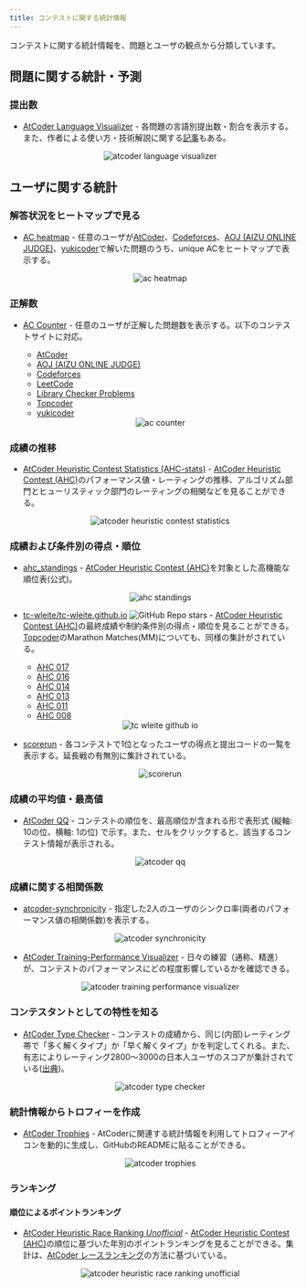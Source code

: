 ```yaml
---
title: コンテストに関する統計情報
---
```


コンテストに関する統計情報を、問題とユーザの観点から分類しています。

## 問題に関する統計・予測

### 提出数

- [AtCoder Language Visualizer](https://inazuma110.github.io/atcoder_language_visualizer/) - 各問題の言語別提出数・割合を表示する。また、作者による使い方・技術解説に関する[記事](https://qiita.com/Inazuma110/items/e02b8b1c71e101b41635)もある。

    <div align="center">
      <img loading = "lazy" src="../../images/web_app/atcoder_language_visualizer.png" alt="atcoder language visualizer">
    </div>

## ユーザに関する統計

### 解答状況をヒートマップで見る

- [AC heatmap](https://rika0384.github.io/ac-heatmap/?handle_atcoder=&handle_codeforces=&handle_aoj=&handle_yukicoder=) - 任意のユーザが[AtCoder](https://atcoder.jp/)、[Codeforces](https://codeforces.com/)、[AOJ (AIZU ONLINE JUDGE)](https://onlinejudge.u-aizu.ac.jp/home)、[yukicoder](https://yukicoder.me/)で解いた問題のうち、unique ACをヒートマップで表示する。

    <div align="center">
      <img loading = "lazy" src="../../images/web_app/ac_heatmap.png" alt="ac heatmap">
    </div>

### 正解数

- [AC Counter](https://accepted-counter.web.app/) - 任意のユーザが正解した問題数を表示する。以下のコンテストサイトに対応。
    - [AtCoder](https://atcoder.jp/)
    - [AOJ (AIZU ONLINE JUDGE)](https://onlinejudge.u-aizu.ac.jp/home)
    - [Codeforces](https://codeforces.com/)
    - [LeetCode](https://leetcode.com/)
    - [Library Checker Problems](https://judge.yosupo.jp/)
    - [Topcoder](https://www.topcoder.com/)
    - [yukicoder](https://yukicoder.me/)

    <div align="center">
      <img loading = "lazy" src="../../images/web_app/ac_counter.png" alt="ac counter">
    </div>

### 成績の推移

- [AtCoder Heuristic Contest Statistics (AHC-stats)](https://ahc-stats.vercel.app) - [AtCoder Heuristic Contest (AHC)](https://atcoder.jp/contests/archive?ratedType=4&category=0&keyword=)のパフォーマンス値・レーティングの推移、アルゴリズム部門とヒューリスティック部門のレーティングの相関などを見ることができる。

    <div align="center">
      <img loading = "lazy" src="../../images/web_app/atcoder_heuristic_contest_statistics.png" alt="atcoder heuristic contest statistics">
    </div>

### 成績および条件別の得点・順位

- [ahc_standings](https://img.atcoder.jp/ahc_standings/index.html?contest=ahc025) - [AtCoder Heuristic Contest (AHC)](https://atcoder.jp/contests/archive?ratedType=4&category=0&keyword=)を対象とした高機能な順位表(公式)。

    <div align="center">
      <img loading = "lazy" src="../../images/web_app/ahc_standings.png" alt="ahc standings">
    </div>

- [tc-wleite/tc-wleite.github.io](https://github.com/tc-wleite/tc-wleite.github.io) ![GitHub Repo stars](https://img.shields.io/github/stars/tc-wleite/tc-wleite.github.io?style=plastic) - [AtCoder Heuristic Contest (AHC)](https://atcoder.jp/contests/archive?ratedType=4&category=0&keyword=)の最終成績や制約条件別の得点・順位を見ることができる。[Topcoder](https://www.topcoder.com/)のMarathon Matches(MM)についても、同様の集計がされている。
    - [AHC 017](https://tc-wleite.github.io/ahc017.html)
    - [AHC 016](https://tc-wleite.github.io/ahc016.html)
    - [AHC 014](https://tc-wleite.github.io/ahc014.html)
    - [AHC 013](https://tc-wleite.github.io/ahc013.html)
    - [AHC 011](https://tc-wleite.github.io/ahc011.html)
    - [AHC 008](https://tc-wleite.github.io/ahc008.html)

    <div align="center">
      <img loading = "lazy" src="../../images/web_app/tc_wleite_github_io.png" alt="tc wleite github io">
    </div>

- [scorerun](https://siman-man.github.io/scorerun/index.html) - 各コンテストで1位となったユーザの得点と提出コードの一覧を表示する。延長戦の有無別に集計されている。

    <div align="center">
      <img loading = "lazy" src="../../images/web_app/scorerun.png" alt="scorerun">
    </div>

### 成績の平均値・最高値

- [AtCoder QQ](https://atcoder-qq.vercel.app/) - コンテストの順位を、最高順位が含まれる形で表形式 (縦軸: 10の位、横軸: 1の位) で示す。また、セルをクリックすると、該当するコンテスト情報が表示される。

    <div align="center">
      <img loading = "lazy" src="../../images/web_app/atcoder_qq.png" alt="atcoder qq">
    </div>

### 成績に関する相関係数

- [atcoder-synchronicity](https://phocom.github.io/atcoder-synchronicity/) - 指定した2人のユーザのシンクロ率(両者のパフォーマンス値の相関係数)を表示する。

    <div align="center">
      <img loading = "lazy" src="../../images/web_app/atcoder_synchronicity.png" alt="atcoder synchronicity">
    </div>

- [AtCoder Training-Performance Visualizer](http://atcoder-training-performance-visualizer.azurewebsites.net/App) - 日々の練習（通称、精進）が、コンテストのパフォーマンスにどの程度影響しているかを確認できる。

    <div align="center">
      <img loading = "lazy" src="../../images/web_app/atcoder_training_performance_visualizer.png" alt="atcoder training performance visualizer">
    </div>

### コンテスタントとしての特性を知る

- [AtCoder Type Checker](https://atcoder-type-checker.herokuapp.com/) - コンテストの成績から、同じ(内部)レーティング帯で「多く解くタイプ」か「早く解くタイプ」かを判定してくれる。また、有志によりレーティング2800〜3000の日本人ユーザのスコアが集計されている([出典](https://twitter.com/gojira_kyopro/status/1377204092410327040))。

    <div align="center">
      <img loading = "lazy" src="../../images/web_app/atcoder_type_checker.png" alt="atcoder type checker">
    </div>

### 統計情報からトロフィーを作成

- [AtCoder Trophies](https://atcoder-trophies.vercel.app/) - AtCoderに関連する統計情報を利用してトロフィーアイコンを動的に生成し、GitHubのREADMEに貼ることができる。

    <div align="center">
      <img loading = "lazy" src="../../images/web_app/atcoder_trophies.png" alt="atcoder trophies">
    </div>

### ランキング

#### 順位によるポイントランキング

- [AtCoder Heuristic Race Ranking *Unofficial*](https://tomerun.github.io/ahc_point_race/publish/2023.html) - [AtCoder Heuristic Contest (AHC)](https://atcoder.jp/contests/archive?ratedType=4&category=0&keyword=)の順位に基づいた年別のポイントランキングを見ることができる。集計は、[AtCoder レースランキング](https://atcoder.jp/posts/170)の方法に基づいている。

    <div align="center">
      <img loading = "lazy" src="../../images/web_app/atcoder_heuristic_race_ranking_unofficial.png" alt="atcoder heuristic race ranking unofficial">
    </div>
